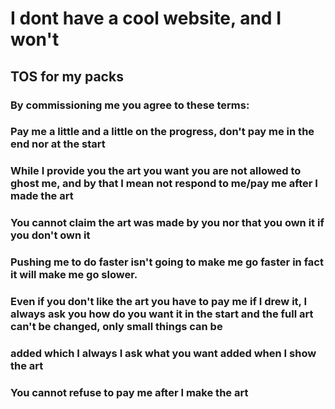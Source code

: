  # I dont have a cool website, and I won't


## TOS for my packs
### By commissioning me you agree to these terms:
### Pay me a little and a little on the progress, don't pay me in the end nor at the start
### While I provide you the art you want you are not allowed to ghost me, and by that I mean not respond to me/pay me after I made the art
### You cannot claim the art was made by you nor that you own it if you don't own it
### Pushing me to do faster isn't going to make me go faster in fact it will make me go slower.
### Even if you don't like the art you have to pay me if I drew it, I always ask you how do you want it in the start and the full art can't be changed, only small things can be
### added which I always I ask what you want added when I show the art
### You cannot refuse to pay me after I make the art
